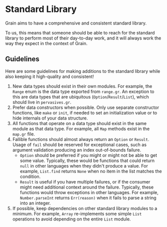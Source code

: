 # Standard Library

Grain aims to have a comprehensive and consistent standard library.

To us, this means that someone should be able to reach for the standard library to perform most of their day-to-day work, and it will always work the way they expect in the context of Grain.

## Guidelines

Here are some guidelines for making additions to the standard library while also keeping it high-quality and consistent!

1. New data types should exist in their own modules. For example, the `Range` enum is the data type exported from `range.gr`. An exception to this are data types that are ubiquitous (`Option`/`Result`/`List`), which should live in `pervasives.gr`.
1. Prefer data constructors when possible. Only use separate constructor functions, like `make` or `init`, if needed to set an initialization value or to hide internals of your data structure.
1. All functions that operate on a data type should exist in the same module as that data type. For example, all `Map` methods exist in the `map.gr` file.
1. Fallible functions should almost always return an `Option` or `Result`. Usage of `fail` should be reserved for exceptional cases, such as argument validation producing an index out-of-bounds failure.
    * `Option` should be preferred if you might or might not be able to get some value. Typically, these would be functions that could return `null` in other languages when they didn't produce a value. For example, `List.find` returns `None` when no item in the list matches the condition.
    * `Result` is useful if you have multiple failures, or if the consumer might need additional context around the failure. Typically, these functions would throw exceptions in other languages. For example, `Number.parseInt` returns `Err(reason)` when it fails to parse a string into an integer.
1. If possible, keep dependencies on other standard library modules to a minimum. For example, `Array` re-implements some simple `List` operations to avoid depending on the entire `List` module.
